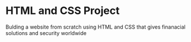 # HTML and CSS Project

Bulding a website from scratch using HTML and CSS that gives finanacial solutions and security worldwide


